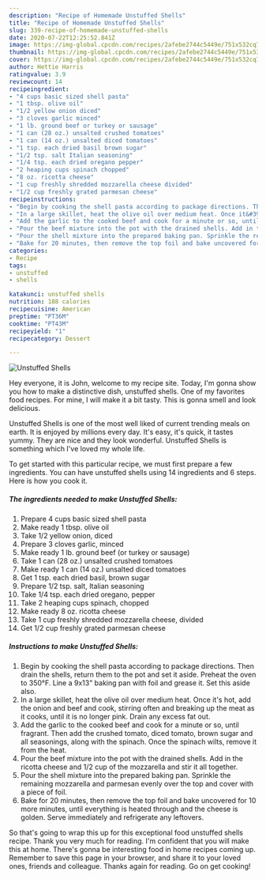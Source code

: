 ```yaml
---
description: "Recipe of Homemade Unstuffed Shells"
title: "Recipe of Homemade Unstuffed Shells"
slug: 339-recipe-of-homemade-unstuffed-shells
date: 2020-07-22T12:25:52.841Z
image: https://img-global.cpcdn.com/recipes/2afebe2744c5449e/751x532cq70/unstuffed-shells-recipe-main-photo.jpg
thumbnail: https://img-global.cpcdn.com/recipes/2afebe2744c5449e/751x532cq70/unstuffed-shells-recipe-main-photo.jpg
cover: https://img-global.cpcdn.com/recipes/2afebe2744c5449e/751x532cq70/unstuffed-shells-recipe-main-photo.jpg
author: Hettie Harris
ratingvalue: 3.9
reviewcount: 14
recipeingredient:
- "4 cups basic sized shell pasta"
- "1 tbsp. olive oil"
- "1/2 yellow onion diced"
- "3 cloves garlic minced"
- "1 lb. ground beef or turkey or sausage"
- "1 can (28 oz.) unsalted crushed tomatoes"
- "1 can (14 oz.) unsalted diced tomatoes"
- "1 tsp. each dried basil brown sugar"
- "1/2 tsp. salt Italian seasoning"
- "1/4 tsp. each dried oregano pepper"
- "2 heaping cups spinach chopped"
- "8 oz. ricotta cheese"
- "1 cup freshly shredded mozzarella cheese divided"
- "1/2 cup freshly grated parmesan cheese"
recipeinstructions:
- "Begin by cooking the shell pasta according to package directions. Then drain the shells, return them to the pot and set it aside. Preheat the oven to 350°F. Line a 9x13&#34; baking pan with foil and grease it. Set this aside also."
- "In a large skillet, heat the olive oil over medium heat. Once it&#39;s hot, add the onion and beef and cook, stirring often and breaking up the meat as it cooks, until it is no longer pink. Drain any excess fat out."
- "Add the garlic to the cooked beef and cook for a minute or so, until fragrant. Then add the crushed tomato, diced tomato, brown sugar and all seasonings, along with the spinach. Once the spinach wilts, remove it from the heat."
- "Pour the beef mixture into the pot with the drained shells. Add in the ricotta cheese and 1/2 cup of the mozzarella and stir it all together."
- "Pour the shell mixture into the prepared baking pan. Sprinkle the remaining mozzarella and parmesan evenly over the top and cover with a piece of foil."
- "Bake for 20 minutes, then remove the top foil and bake uncovered for 10 more minutes, until everything is heated through and the cheese is golden. Serve immediately and refrigerate any leftovers."
categories:
- Recipe
tags:
- unstuffed
- shells

katakunci: unstuffed shells 
nutrition: 188 calories
recipecuisine: American
preptime: "PT36M"
cooktime: "PT43M"
recipeyield: "1"
recipecategory: Dessert

---
```



![Unstuffed Shells](https://img-global.cpcdn.com/recipes/2afebe2744c5449e/751x532cq70/unstuffed-shells-recipe-main-photo.jpg)

Hey everyone, it is John, welcome to my recipe site. Today, I'm gonna show you how to make a distinctive dish, unstuffed shells. One of my favorites food recipes. For mine, I will make it a bit tasty. This is gonna smell and look delicious.



Unstuffed Shells is one of the most well liked of current trending meals on earth. It is enjoyed by millions every day. It's easy, it's quick, it tastes yummy. They are nice and they look wonderful. Unstuffed Shells is something which I've loved my whole life.


To get started with this particular recipe, we must first prepare a few ingredients. You can have unstuffed shells using 14 ingredients and 6 steps. Here is how you cook it.

<!--inarticleads1-->

##### The ingredients needed to make Unstuffed Shells:

1. Prepare 4 cups basic sized shell pasta
1. Make ready 1 tbsp. olive oil
1. Take 1/2 yellow onion, diced
1. Prepare 3 cloves garlic, minced
1. Make ready 1 lb. ground beef (or turkey or sausage)
1. Take 1 can (28 oz.) unsalted crushed tomatoes
1. Make ready 1 can (14 oz.) unsalted diced tomatoes
1. Get 1 tsp. each dried basil, brown sugar
1. Prepare 1/2 tsp. salt, Italian seasoning
1. Take 1/4 tsp. each dried oregano, pepper
1. Take 2 heaping cups spinach, chopped
1. Make ready 8 oz. ricotta cheese
1. Take 1 cup freshly shredded mozzarella cheese, divided
1. Get 1/2 cup freshly grated parmesan cheese




<!--inarticleads2-->

##### Instructions to make Unstuffed Shells:

1. Begin by cooking the shell pasta according to package directions. Then drain the shells, return them to the pot and set it aside. Preheat the oven to 350°F. Line a 9x13&#34; baking pan with foil and grease it. Set this aside also.
1. In a large skillet, heat the olive oil over medium heat. Once it&#39;s hot, add the onion and beef and cook, stirring often and breaking up the meat as it cooks, until it is no longer pink. Drain any excess fat out.
1. Add the garlic to the cooked beef and cook for a minute or so, until fragrant. Then add the crushed tomato, diced tomato, brown sugar and all seasonings, along with the spinach. Once the spinach wilts, remove it from the heat.
1. Pour the beef mixture into the pot with the drained shells. Add in the ricotta cheese and 1/2 cup of the mozzarella and stir it all together.
1. Pour the shell mixture into the prepared baking pan. Sprinkle the remaining mozzarella and parmesan evenly over the top and cover with a piece of foil.
1. Bake for 20 minutes, then remove the top foil and bake uncovered for 10 more minutes, until everything is heated through and the cheese is golden. Serve immediately and refrigerate any leftovers.




So that's going to wrap this up for this exceptional food unstuffed shells recipe. Thank you very much for reading. I'm confident that you will make this at home. There's gonna be interesting food in home recipes coming up. Remember to save this page in your browser, and share it to your loved ones, friends and colleague. Thanks again for reading. Go on get cooking!
